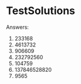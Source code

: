 # TestSolutions

Answers: 
1. 233168
2. 4613732
3. 906609
4. 232792560
5. 104759
6. 137846528820
7. 9565
